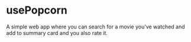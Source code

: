 # usePopcorn

A simple web app where you can search for a movie you've watched and add to summary card and you also rate it.
